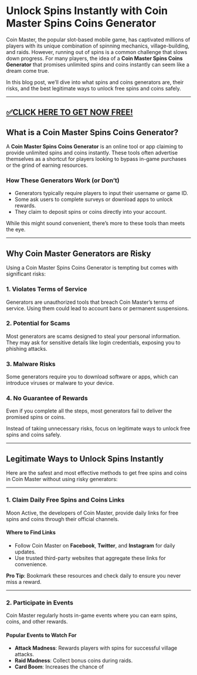 # Unlock Spins Instantly with Coin Master Spins Coins Generator  

Coin Master, the popular slot-based mobile game, has captivated millions of players with its unique combination of spinning mechanics, village-building, and raids. However, running out of spins is a common challenge that slows down progress. For many players, the idea of a **Coin Master Spins Coins Generator** that promises unlimited spins and coins instantly can seem like a dream come true.  

In this blog post, we’ll dive into what spins and coins generators are, their risks, and the best legitimate ways to unlock free spins and coins safely.  

--------------------------------------------
[✅CLICK HERE TO GET NOW FREE!](https://freeforyou.xyz/spins/)
--------------------------------------------

## **What is a Coin Master Spins Coins Generator?**

A **Coin Master Spins Coins Generator** is an online tool or app claiming to provide unlimited spins and coins instantly. These tools often advertise themselves as a shortcut for players looking to bypass in-game purchases or the grind of earning resources.  

### **How These Generators Work (or Don’t)**  
- Generators typically require players to input their username or game ID.  
- Some ask users to complete surveys or download apps to unlock rewards.  
- They claim to deposit spins or coins directly into your account.  

While this might sound convenient, there’s more to these tools than meets the eye.  

---

## **Why Coin Master Generators are Risky**  

Using a Coin Master Spins Coins Generator is tempting but comes with significant risks:  

### **1. Violates Terms of Service**  
Generators are unauthorized tools that breach Coin Master’s terms of service. Using them could lead to account bans or permanent suspensions.  

### **2. Potential for Scams**  
Most generators are scams designed to steal your personal information. They may ask for sensitive details like login credentials, exposing you to phishing attacks.  

### **3. Malware Risks**  
Some generators require you to download software or apps, which can introduce viruses or malware to your device.  

### **4. No Guarantee of Rewards**  
Even if you complete all the steps, most generators fail to deliver the promised spins or coins.  

Instead of taking unnecessary risks, focus on legitimate ways to unlock free spins and coins safely.  

---

## **Legitimate Ways to Unlock Spins Instantly**  

Here are the safest and most effective methods to get free spins and coins in Coin Master without using risky generators:  

---

### **1. Claim Daily Free Spins and Coins Links**  
Moon Active, the developers of Coin Master, provide daily links for free spins and coins through their official channels.  

#### **Where to Find Links**  
- Follow Coin Master on **Facebook**, **Twitter**, and **Instagram** for daily updates.  
- Use trusted third-party websites that aggregate these links for convenience.  

**Pro Tip**: Bookmark these resources and check daily to ensure you never miss a reward.  

---

### **2. Participate in Events**  
Coin Master regularly hosts in-game events where you can earn spins, coins, and other rewards.  

#### **Popular Events to Watch For**  
- **Attack Madness**: Rewards players with spins for successful village attacks.  
- **Raid Madness**: Collect bonus coins during raids.  
- **Card Boom**: Increases the chance of
